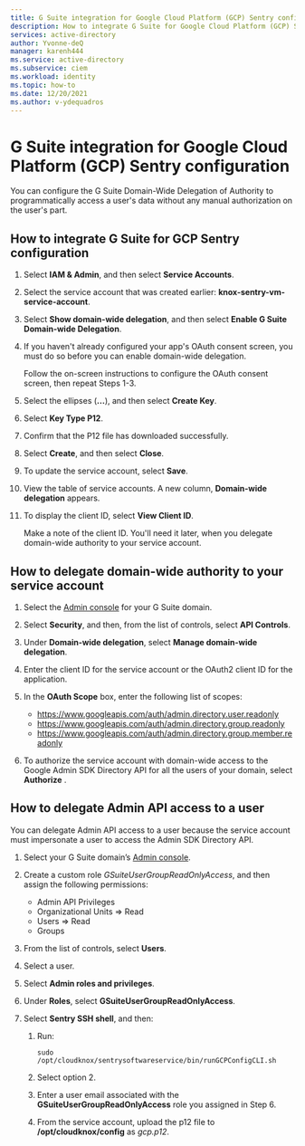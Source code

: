 ```yaml
---
title: G Suite integration for Google Cloud Platform (GCP) Sentry configuration
description: How to integrate G Suite for Google Cloud Platform (GCP) Sentry configuration.
services: active-directory
author: Yvonne-deQ
manager: karenh444
ms.service: active-directory
ms.subservice: ciem
ms.workload: identity
ms.topic: how-to
ms.date: 12/20/2021
ms.author: v-ydequadros
---
```


# G Suite integration for Google Cloud Platform (GCP) Sentry configuration

You can configure the G Suite Domain-Wide Delegation of Authority to programmatically access a user's data without any manual authorization on the user's part.

## How to integrate G Suite for GCP Sentry configuration

1. Select **IAM & Admin**, and then select **Service Accounts**.
2. Select the service account that was created earlier: **knox-sentry-vm-service-account**.
3. Select **Show domain-wide delegation**, and then select **Enable G Suite Domain-wide Delegation**.
4. If you haven't already configured your app's OAuth consent screen, you must do so before you can enable domain-wide delegation. 

     Follow the on-screen instructions to configure the OAuth consent screen, then repeat Steps 1-3.
5. Select the ellipses (**...**), and then select **Create Key**.
6. Select **Key Type P12**.
7. Confirm that the P12 file has downloaded successfully.
8. Select **Create**, and then select **Close**.
9. To update the service account, select **Save**.
10. View the table of service accounts. A new column, **Domain-wide delegation** appears. 
11. To display the client ID, select **View Client ID**.

     Make a note of the client ID. You'll need it later, when you delegate domain-wide authority to your service account.

## How to delegate domain-wide authority to your service account

1. Select the [Admin console](https://admin.google.com/) for your G Suite domain.
2. Select **Security**, and then, from the list of controls, select **API Controls**.
3. Under **Domain-wide delegation**, select **Manage domain-wide delegation**.
4. Enter the client ID for the service account or the OAuth2 client ID for the application.
5. In the **OAuth Scope** box, enter the following list of scopes:

     - https://www.googleapis.com/auth/admin.directory.user.readonly
     - https://www.googleapis.com/auth/admin.directory.group.readonly
     - https://www.googleapis.com/auth/admin.directory.group.member.readonly
6. To authorize the service account with domain-wide access to the Google Admin SDK Directory API for all the users of your domain, select **Authorize** .


## How to delegate Admin API access to a user

You can delegate Admin API access to a user because the service account must impersonate a user to access the Admin SDK Directory API.

1. Select your G Suite domain’s [Admin console](https://admin.google.com/).
2. Create a custom role *GSuiteUserGroupReadOnlyAccess*, and then assign the following permissions:

     - Admin API Privileges
     - Organizational Units => Read
     - Users => Read
     - Groups

3. From the list of controls, select **Users**.
4. Select a user.
5. Select **Admin roles and privileges**.
6. Under **Roles**, select **GSuiteUserGroupReadOnlyAccess**.
7. Select **Sentry SSH shell**, and then:

     1. Run:

        `sudo /opt/cloudknox/sentrysoftwareservice/bin/runGCPConfigCLI.sh`
     2. Select option 2.
     3. Enter a user email associated with the **GSuiteUserGroupReadOnlyAccess** role you assigned in Step 6.
     4. From the service account, upload the p12 file to **/opt/cloudknox/config** as *gcp.p12*.

     <!---(You downloaded this p12 file in the How to integrate G Suite for GCP Sentry Configuration task.)--->

<!---## Next steps--->